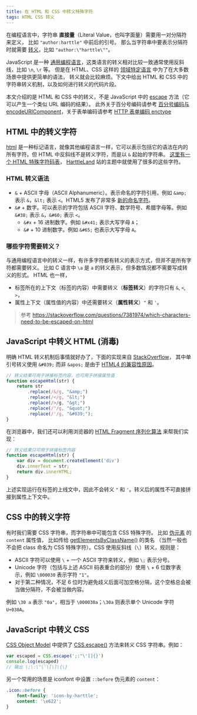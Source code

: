 ```yaml
---
title: 在 HTML 和 CSS 中转义特殊字符
tags: HTML CSS 转义
---
```


在编程语言中，字符串 **直接量**（Literal Value，也叫字面量）需要用一对分隔符来定义，
比如 `"author:harttle"` 中前后的引号。
那么当字符串中要表示分隔符时就需要 [转义][escape]，比如 `"author:\"harttle\""`。

JavaScript 是一种 [通用编程语言][gppl]，这类语言的转义相对比较一致通常使用反斜线，比如 `\n`, `\r` 等。
但是在 HTML、CSS 这样的 [领域特定语言][dsl] 中为了在大多数场景中提供更简单的语法，
转义就会比较麻烦。下文中给出 HTML 和 CSS 中的字符串转义机制，以及如何进行转义的代码片段。

本文介绍的是 HTML 和 CSS 中的转义，不是 JavaScript 中的 [escape][js-escape] 方法（它可以产生一个类似 URL 编码的结果）。
此外关于百分号编码请参考 [百分号编码与 encodeURIComponent](/2017/05/23/percentage-encoding.html)，关于表单编码请参考 [HTTP 表单编码 enctype](/2016/04/11/http-form-encoding.html)

<!--more-->

## HTML 中的转义字符

[html][html] 是一种标记语言，就像其他编程语言一样，它可以表示包括它的语法在内的所有字符。但 HTML 中反斜线不是转义字符，而是以 `&` 起始的字符串。
[这里有一个 HTML 特殊字符码表](https://www.freeformatter.com/html-entities.html#iso88591-characters)，
[HarttleLand](https://harttle.land) 站的主题中就使用了很多的这些字符。

### HTML 转义语法

* `&` + ASCII 字母（ASCII Alphanumeric）。表示命名的字符引用，例如 `&amp;` 表示 `&`，`&lt;` 表示 `<`。HTML5 发布了非常多 [新的命名字符](https://html.spec.whatwg.org/multipage/named-characters.html#named-character-references)。
* `&#` + 数字。可以表示的字符包括 ASCII 字符、数学符号、希腊字母等。例如 `&#38;` 表示 `&`，`&#60;` 表示 `<`。
    * `&#x` + 16 进制数字。例如 `&#x41;` 表示大写字母 `A`；
    * `&#` + 10 进制数字。例如 `&#65;` 也表示大写字母 `A`。

### 哪些字符需要转义？

与通用编程语言中的转义一样，有许多字符都有转义的表示方式，但并不是所有字符都需要转义。
比如 C 语言中 `\a` 是 `a` 的转义表示，但多数情况都不需要写成转义的形式。
HTML 也一样，

* 标签所在的上下文（标签的内容）中需要转义（**标签转义**）的字符只有 `&`, `<`, `>`，
* 属性上下文（属性值的内容）中还需要转义（**属性转义**）`"` 和 `'`。

> 参考 <https://stackoverflow.com/questions/7381974/which-characters-need-to-be-escaped-on-html>

## JavaScript 中转义 HTML (消毒)

明确 HTML 转义机制后事情就好办了，下面的实现来自 [StackOverflow](https://stackoverflow.com/questions/6234773/can-i-escape-html-special-chars-in-javascript)，
其中单引号转义使用 `&#039;` 而非 `&apos;` 是由于 [HTML4 的兼容性原因](https://stackoverflow.com/questions/2083754/why-shouldnt-apos-be-used-to-escape-single-quotes)。

```javascript
// 转义结果可用于拼接标签内容，也可用于拼接属性值
function escapeHtml(str) {
    return str
        .replace(/&/g, "&amp;")
        .replace(/</g, "&lt;")
        .replace(/>/g, "&gt;")
        .replace(/"/g, "&quot;")
        .replace(/'/g, "&#039;");
}
```

在浏览器中，我们还可以利用浏览器的 [HTML Fragment 序列化算法](https://html.spec.whatwg.org/#serialising-html-fragments) 来帮我们实现：

```javascript
// 转义结果只可用于拼接标签内容
function escapeHtml(str) {
    var div = document.createElement('div')
    div.innerText = str;
    return div.innerHTML;
}
```

上述实现运行在标签的上线文中，因此不会转义 `"` 和 `'`。转义后的属性不可直接拼接到属性上下文中。

## CSS 中的转义字符

有时我们需要 CSS 字符串，而字符串中可能包含 CSS 特殊字符。
比如 [伪元素](https://developer.mozilla.org/en-US/docs/Web/CSS/Pseudo-elements) 的 `content` 属性值，
比如传给 [getElementsByClassName()](https://developer.mozilla.org/en-US/docs/Web/API/Document/getElementsByClassName) 的类名
（当然一般也不会把 class 命名为 CSS 特殊字符）。CSS 使用反斜线（`\`）转义，规则是：

* ASCII 字符可以使用 `\` + 一个 ASCII 字符来转义，例如 `\;` 表示分号。
* Unicode 字符（包括与上述 ASCII 码表重合的部分）使用 `\` + 6 位数字表示，例如 `\000030` 表示字符 `"1"`。
* 对于第二种情况，不足 6 位时为避免歧义后面可加空格分隔，这个空格总会被当做分隔符，不会被当做内容。

例如 `\30 a` 表示 `"0a"`，相当于 `\000030a`；`\30a` 则表示单个 Unicode 字符 `U+030A`。

## JavaScript 中转义 CSS

[CSS Object Model](https://drafts.csswg.org/cssom/#the-css.escape%28%29-method) 中提供了 [CSS.escape()](https://developer.mozilla.org/en-US/docs/Web/API/CSS/escape) 方法来转义 CSS 字符串。例如：

```javascript
var escaped = CSS.escape(';:"\'[]{}')
console.log(escaped)
// 输出 \;\:\"\'\[\]\{\}
```

另一个常用的场景是 iconfont 中设置 `::before` 伪元素的 `content`：

```css
.icon::before {
    font-family: 'icon-by-harttle';
    content: '\e622';
}
```

[html]: https://html.spec.whatwg.org/multipage
[escape]: https://en.wikipedia.org/wiki/Escape_character
[gppl]: https://en.wikipedia.org/wiki/General-purpose_programming_language
[dsl]: https://en.wikipedia.org/wiki/Domain-specific_language
[js-escape]: https://developer.mozilla.org/en-US/docs/Web/JavaScript/Reference/Global_Objects/escape
